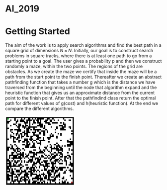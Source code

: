 # AI_2019
# Getting Started
The aim of the work is to apply search algorithms and find the best path in a square grid of dimensions $N\times N$. Initially, our goal is to construct search problems in square tracks, where there is at least one path to go from a starting point to a goal. 
The user gives a probability p and then we construct randomly a maze, within the two points. The regions of the grid are obstacles. As we create the maze we certify that inside the maze will be a path from the start point to the finish point. Thereafter we create an abstract pathfinding function that takes a number g which is the distance we have traversed from the beginning until the node that algorithm expand and the heuristic function that gives us an approximate distance from the current point to the finish point. After that the pathfindind class return the optimal path for different values of g(cost) and h(heuristic function). At the end we compare the different algorithms.

![alt text](https://github.com/AndrewGeorgis/AI_2019/blob/f1514293be90433e0a6f156025d4aef96ac109fe/initial.PNG)
